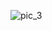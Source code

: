 

![pic_3](https://user-images.githubusercontent.com/91897152/221481444-9bd30f51-5a83-4c9c-964e-ff226c2b5965.jpg)
